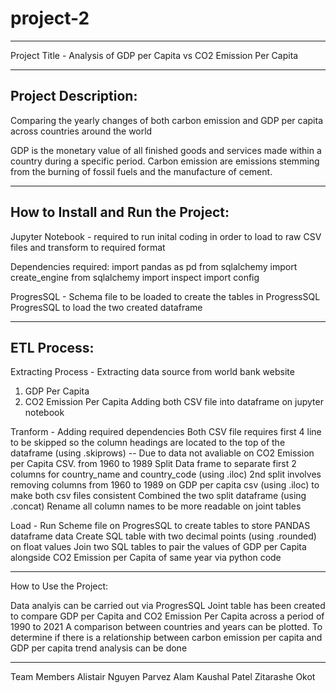 # project-2

-----------------------------------------------------------------------------------------------------------------------------------------

Project Title  - Analysis of GDP per Capita vs CO2 Emission Per Capita

-----------------------------------------------------------------------------------------------------------------------------------------
Project Description: 
--------------------
Comparing the yearly changes of both carbon emission and GDP per capita across countries around the world 

GDP is the monetary value of all finished goods and services made within a country during a specific period.
Carbon emission are emissions stemming from the burning of fossil fuels and the manufacture of cement.

-----------------------------------------------------------------------------------------------------------------------------------------
How to Install and Run the Project:
-----------------------------------
Jupyter Notebook - required to run inital coding in order to load to raw CSV files and transform to required format 

Dependencies required: 
import pandas as pd
from sqlalchemy import create_engine
from sqlalchemy import inspect
import config

ProgresSQL - Schema file to be loaded to create the tables in ProgressSQL
ProgresSQL to load the two created dataframe 

-----------------------------------------------------------------------------------------------------------------------------------------
ETL Process:
------------

Extracting Process - 
Extracting data source from world bank website 
1) GDP Per Capita 
2) CO2 Emission Per Capita
Adding both CSV file into dataframe on jupyter notebook 

Tranform - 
Adding required dependencies
Both CSV file requires first 4 line to be skipped so the column headings are located to the top of the dataframe (using .skiprows)
-- Due to data not avaliable on CO2 Emission per Capita CSV. from 1960 to 1989
Split Data frame to separate first 2 columns for country_name and country_code (using .iloc)
2nd split involves removing columns from 1960 to 1989 on GDP per capita csv (using .iloc) to make both csv files consistent
Combined the two split dataframe  (using .concat)
Rename all column names to be more readable on joint tables

Load -
Run Scheme file on ProgresSQL to create tables to store PANDAS dataframe data
Create SQL table with two decimal points (using .rounded) on float values
Join two SQL tables to pair the values of GDP per Capita alongside CO2 Emission per Capita of same year via python code

-----------------------------------------------------------------------------------------------------------------------------------------
How to Use the Project:

Data analyis can be carried out via ProgresSQL 
Joint table has been created to compare GDP per Capita and CO2 Emission Per Capita across a period of 1990 to 2021
A comparison between countries and years can be plotted.
To determine if there is a relationship between carbon emission per capita and GDP per capita trend analysis can be done

-----------------------------------------------------------------------------------------------------------------------------------------
Team Members
   Alistair Nguyen 
   Parvez Alam
   Kaushal Patel 
   Zitarashe Okot
